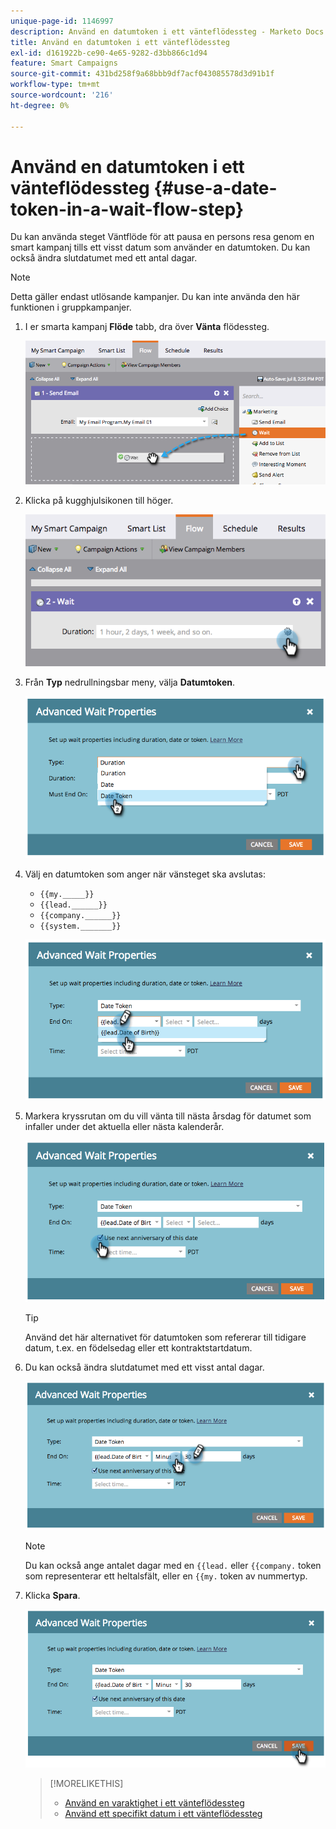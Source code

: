 ```yaml
---
unique-page-id: 1146997
description: Använd en datumtoken i ett vänteflödessteg - Marketo Docs - produktdokumentation
title: Använd en datumtoken i ett vänteflödessteg
exl-id: d161922b-ce90-4e65-9282-d3bb866c1d94
feature: Smart Campaigns
source-git-commit: 431bd258f9a68bbb9df7acf043085578d3d91b1f
workflow-type: tm+mt
source-wordcount: '216'
ht-degree: 0%

---
```


# Använd en datumtoken i ett vänteflödessteg {#use-a-date-token-in-a-wait-flow-step}

Du kan använda steget Väntflöde för att pausa en persons resa genom en smart kampanj tills ett visst datum som använder en datumtoken. Du kan också ändra slutdatumet med ett antal dagar.

>[!NOTE]
>
>Detta gäller endast utlösande kampanjer. Du kan inte använda den här funktionen i gruppkampanjer.

1. I er smarta kampanj **Flöde** tabb, dra över **Vänta** flödessteg.

   ![](assets/image2014-9-22-14-3a8-3a22.png)

1. Klicka på kugghjulsikonen till höger.

   ![](assets/image2014-9-22-14-3a8-3a37.png)

1. Från **Typ** nedrullningsbar meny, välja **Datumtoken**.

   ![](assets/image2014-9-22-14-3a8-3a41.png)

1. Välj en datumtoken som anger när vänsteget ska avslutas:

   * `{{my._____}}`
   * `{{lead.______}}`
   * `{{company.______}}`
   * `{{system._______}}`

   ![](assets/image2014-9-22-14-3a9-3a33.png)

1. Markera kryssrutan om du vill vänta till nästa årsdag för datumet som infaller under det aktuella eller nästa kalenderår.

   ![](assets/image2014-9-22-14-3a9-3a37.png)

   >[!TIP]
   >
   >Använd det här alternativet för datumtoken som refererar till tidigare datum, t.ex. en födelsedag eller ett kontraktstartdatum.

1. Du kan också ändra slutdatumet med ett visst antal dagar.

   ![](assets/image2014-9-22-14-3a9-3a57.png)

   >[!NOTE]
   >
   >Du kan också ange antalet dagar med en `{{lead.` eller `{{company.` token som representerar ett heltalsfält, eller en `{{my.` token av nummertyp.

1. Klicka **Spara**.

   ![](assets/image2014-9-22-14-3a11-3a3.png)

   >[!MORELIKETHIS]
   >
   >* [Använd en varaktighet i ett vänteflödessteg](/help/marketo/product-docs/core-marketo-concepts/smart-campaigns/flow-actions/wait/use-a-duration-in-a-wait-flow-step.md)
   >* [Använd ett specifikt datum i ett vänteflödessteg](/help/marketo/product-docs/core-marketo-concepts/smart-campaigns/flow-actions/wait/use-a-specific-date-in-a-wait-flow-step.md)

